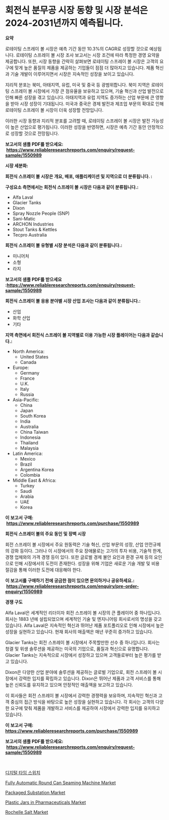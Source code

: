<p><h1>회전식 분무공 시장 동향 및 시장 분석은 2024-2031년까지 예측됩니다.</h1></p><p><strong>요약</strong></p>
<p><p>로테이팅 스프레이 볼 시장은 예측 기간 동안 10.3%의 CAGR로 성장할 것으로 예상됩니다. 로테이팅 스프레이 볼 시장 조사 보고서는 시장 조건에 따라 특정한 경영 요약을 제공합니다. 또한, 시장 동향을 간략히 살펴보면 로테이팅 스프레이 볼 시장은 고객의 요구에 맞게 높은 품질의 제품을 제공하는 기업들이 점점 더 많아지고 있습니다. 제품 혁신과 기술 개발이 이루어지면서 시장은 지속적인 성장을 보이고 있습니다.</p><p>지리적 분포는 북미, 아태지역, 유럽, 미국 및 중국 등 광범위합니다. 북미 지역은 로테이팅 스프레이 볼 시장에서 가장 큰 점유율을 보유하고 있으며, 기술 혁신과 산업 발전으로 인해 빠른 성장을 겪고 있습니다. 아태지역과 유럽 지역도 증가하는 산업 부문에 큰 영향을 받아 시장 성장이 기대됩니다. 미국과 중국은 경제 발전과 제조업 부문의 확대로 인해 로테이팅 스프레이 볼 시장이 더욱 성장할 전망입니다.</p><p>이러한 시장 동향과 지리적 분포를 고려할 때, 로테이팅 스프레이 볼 시장은 발전 가능성이 높은 산업으로 평가됩니다. 이러한 성장을 반영하면, 시장은 예측 기간 동안 안정적으로 성장할 것으로 전망됩니다.</p></p>
<p><strong>보고서의 샘플 PDF를 받으세요: &nbsp;<a href="https://www.reliableresearchreports.com/enquiry/request-sample/1550989">https://www.reliableresearchreports.com/enquiry/request-sample/1550989</a></strong></p>
<p><strong>시장 세분화:</strong></p>
<p><strong> 회전식 스프레이 볼 시장은 개요, 배포, 애플리케이션 및 지역으로 더 분류됩니다. :</strong></p>
<p><strong>구성요소 측면에서는 회전식 스프레이 볼 시장은 다음과 같이 분류됩니다.:</strong></p>
<p><ul><li>Alfa Laval</li><li>Glacier Tanks</li><li>Dixon</li><li>Spray Nozzle People (SNP)</li><li>Sani-Matic</li><li>ARCHON Industries</li><li>Stout Tanks & Kettles</li><li>Tecpro Australia</li></ul></p>
<p><strong> 회전식 스프레이 볼 유형별 시장 분석은 다음과 같이 분류됩니다.:</strong></p>
<p><ul><li>미니어처</li><li>소형</li><li>라지</li></ul></p>
<p><strong>보고서의 샘플 PDF를 받으세요 :<a href="https://www.reliableresearchreports.com/enquiry/request-sample/1550989">https://www.reliableresearchreports.com/enquiry/request-sample/1550989</a></strong></p>
<p><strong> 회전식 스프레이 볼 응용 분야별 시장 산업 조사는 다음과 같이 분류됩니다.:</strong></p>
<p><ul><li>산업</li><li>화학 산업</li><li>기타</li></ul></p>
<p><strong>지역 측면에서 회전식 스프레이 볼 지역별로 이용 가능한 시장 플레이어는 다음과 같습니다.:</strong></p>
<p><ul>
    <li>
        North America:
        <ul>
            <li>United States</li>
            <li>Canada</li>
        </ul>
    </li>
    <li>
        Europe:
        <ul>
            <li>Germany</li>
            <li>France</li>
            <li>U.K.</li>
            <li>Italy</li>
            <li>Russia</li>
        </ul>
    </li>
    <li>
        Asia-Pacific:
        <ul>
            <li>China</li>
            <li>Japan</li>
            <li>South Korea</li>
            <li>India</li>
            <li>Australia</li>
            <li>China Taiwan</li>
            <li>Indonesia</li>
            <li>Thailand</li>
            <li>Malaysia</li>
        </ul>
    </li>
    <li>
        Latin America:
        <ul>
            <li>Mexico</li>
            <li>Brazil</li>
            <li>Argentina Korea</li>
            <li>Colombia</li>
        </ul>
    </li>
    <li>
        Middle East & Africa:
        <ul>
            <li>Turkey</li>
            <li>Saudi</li>
            <li>Arabia</li>
            <li>UAE</li>
            <li>Korea</li>
        </ul>
    </li>
    </ul></p>
<p><strong>이 보고서 구매: &nbsp;<a href="https://www.reliableresearchreports.com/purchase/1550989">https://www.reliableresearchreports.com/purchase/1550989</a></strong></p>
<p><strong>회전식 스프레이 볼의 주요 동인 및 장벽 시장</strong></p>
<p><p>회전 스프레이 볼 시장에서 주요 원동력은 기술 혁신, 산업 부문의 성장, 산업 안전규제의 강화 등이다. 그러나 이 시장에서의 주요 장애물로는 고가의 투자 비용, 기술적 한계, 경쟁 업체와의 가격 경쟁 등이 있다. 또한 글로벌 경제 불안 요인과 환경 규제 등의 요인으로 인해 시장에서의 도전이 존재한다. 성장을 위해 기업은 새로운 기술 개발 및 비용 절감을 통해 이러한 도전에 대응해야 한다.</p></p>
<p><strong>이 보고서를 구매하기 전에 궁금한 점이 있으면 문의하거나 공유하세요.: &nbsp;<a href="https://www.reliableresearchreports.com/enquiry/pre-order-enquiry/1550989">https://www.reliableresearchreports.com/enquiry/pre-order-enquiry/1550989</a></strong></p>
<p><strong>경쟁 구도</strong></p>
<p><p>Alfa Laval은 세계적인 리더이자 회전 스프레이 볼 시장의 큰 플레이어 중 하나입니다. 회사는 1883 년에 설립되었으며 세계적인 기술 및 엔지니어링 회사로서의 명성을 갖고 있습니다. Alfa Laval은 지속적인 혁신과 뛰어난 제품 포트폴리오로 인해 시장에서 높은 성장을 실현하고 있습니다. 현재 회사의 매출액은 매년 꾸준히 증가하고 있습니다.</p><p>Glacier Tanks는 회전 스프레이 볼 시장에서 주목할만한 선수 중 하나입니다. 회사는 청결 및 위생 솔루션을 제공하는 미국의 기업으로, 품질과 혁신으로 유명합니다. Glacier Tanks는 지속적으로 시장에서 성장하고 있으며 고객들로부터 높은 평가를 받고 있습니다.</p><p>Dixon은 다양한 산업 분야에 솔루션을 제공하는 글로벌 기업으로, 회전 스프레이 볼 시장에서 강력한 입지를 확립하고 있습니다. Dixon은 뛰어난 제품과 고객 서비스를 통해 높은 신뢰도를 유지하고 있으며 안정적인 매출액을 보고하고 있습니다.</p><p>이 회사들은 회전 스프레이 볼 시장에서 강력한 경쟁력을 보유하며, 지속적인 혁신과 고객 중심의 접근 방식을 바탕으로 높은 성장을 실현하고 있습니다. 각 회사는 고객의 다양한 요구에 맞춰 제품을 개발하고 서비스를 제공하여 시장에서 강력한 입지를 유지하고 있습니다.</p></p>
<p><strong>이 보고서 구매: &nbsp; <a href="https://www.reliableresearchreports.com/purchase/1550989">https://www.reliableresearchreports.com/purchase/1550989</a></strong></p>
<p><strong>보고서의 샘플 PDF를 받으세요: &nbsp;<a href="https://www.reliableresearchreports.com/enquiry/request-sample/1550989">https://www.reliableresearchreports.com/enquiry/request-sample/1550989</a></strong><strong></strong></p>
<p>&nbsp;</p>
<p><p><a href="https://medium.com/@robertojones8678/%EB%94%94%EC%A7%80%ED%84%B8-%ED%83%80%EC%9E%84-%EC%8A%A4%EC%9C%84%EC%B9%98-%EC%8B%9C%EC%9E%A5-%EC%A0%84%EB%A7%9D-%EC%82%B0%EC%97%85-%EA%B0%9C%EC%9A%94-%EB%B0%8F-%EC%98%88%EC%B8%A1-2024%EB%85%84%EB%B6%80%ED%84%B0-2031%EB%85%84%EA%B9%8C%EC%A7%80-a692d9463704">디지털 타임 스위치</a></p><p><a href="https://issuu.com/reportprime-2/docs/fully-automatic-round-can-seaming-machine-market-s">Fully Automatic Round Can Seaming Machine Market</a></p><p><a href="https://view.publitas.com/reportprime-1/packaged-substation-market-size-market-trends-and-growth-outlook-forecasted-for-period-from-2024-to-2031/">Packaged Substation Market</a></p><p><a href="https://github.com/jj19131/Market-Research-Report-List-2/blob/main/plastic-jars-in-pharmaceuticals-market.md">Plastic Jars in Pharmaceuticals Market</a></p><p><a href="https://nifty-kite-d51.notion.site/Rochelle-Salt-Market-Research-Report-Forecasted-for-Period-from-2024-2031-by-Market-Type-Market--0d833fb706464764a74145b652ec2daf">Rochelle Salt Market</a></p></p>